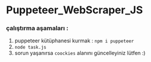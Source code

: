 # Puppeteer_WebScraper_JS

### çalıştırma aşamaları : 
1.  puppeteer kütüphanesi kurmak : 
```npm i puppeteer```
2.  ```node task.js```
3.  sorun yaşanırsa ```coockies``` alanını güncelleyiniz lütfen :) 
